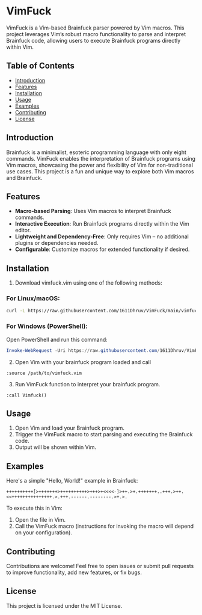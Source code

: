 # VimFuck

VimFuck is a Vim-based Brainfuck parser powered by Vim macros. This project leverages Vim’s robust macro functionality to parse and interpret Brainfuck code, allowing users to execute Brainfuck programs directly within Vim.

## Table of Contents

- [Introduction](#introduction)
- [Features](#features)
- [Installation](#installation)
- [Usage](#usage)
- [Examples](#examples)
- [Contributing](#contributing)
- [License](#license)

## Introduction

Brainfuck is a minimalist, esoteric programming language with only eight commands. VimFuck enables the interpretation of Brainfuck programs using Vim macros, showcasing the power and flexibility of Vim for non-traditional use cases. This project is a fun and unique way to explore both Vim macros and Brainfuck.

## Features

- **Macro-based Parsing**: Uses Vim macros to interpret Brainfuck commands.
- **Interactive Execution**: Run Brainfuck programs directly within the Vim editor.
- **Lightweight and Dependency-Free**: Only requires Vim – no additional plugins or dependencies needed.
- **Configurable**: Customize macros for extended functionality if desired.

## Installation

1. Download vimfuck.vim using one of the following methods:

### For Linux/macOS:

```bash
curl -L https://raw.githubusercontent.com/1611Dhruv/VimFuck/main/vimfuck.vim -o vimfuck.vim
```

### For Windows (PowerShell):

Open PowerShell and run this command:

```powershell
Invoke-WebRequest -Uri https://raw.githubusercontent.com/1611Dhruv/VimFuck/main/vimfuck.vim -OutFile vimfuck.vim
```

2. Open Vim with your brainfuck program loaded and call

```
:source /path/to/vimfuck.vim
```

3. Run VimFuck function to interpret your brainfuck program.

```
:call Vimfuck()
```

## Usage

1. Open Vim and load your Brainfuck program.
2. Trigger the VimFuck macro to start parsing and executing the Brainfuck code.
3. Output will be shown within Vim.

## Examples

Here's a simple "Hello, World!" example in Brainfuck:

```brainfuck
++++++++++[>+++++++>++++++++++>+++>+<<<<-]>++.>+.+++++++..+++.>++.<<+++++++++++++++.>.+++.------.--------.>+.>.
```

To execute this in Vim:

1. Open the file in Vim.
2. Call the VimFuck macro (instructions for invoking the macro will depend on your configuration).

## Contributing

Contributions are welcome! Feel free to open issues or submit pull requests to improve functionality, add new features, or fix bugs.

## License

This project is licensed under the MIT License.
